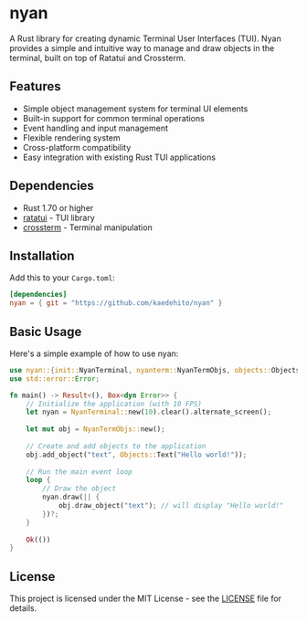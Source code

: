 # nyan

A Rust library for creating dynamic Terminal User Interfaces (TUI). Nyan provides a simple and intuitive way to manage and draw objects in the terminal, built on top of Ratatui and Crossterm.

## Features

- Simple object management system for terminal UI elements
- Built-in support for common terminal operations
- Event handling and input management
- Flexible rendering system
- Cross-platform compatibility
- Easy integration with existing Rust TUI applications

## Dependencies

- Rust 1.70 or higher
- [ratatui](https://github.com/ratatui-org/ratatui) - TUI library
- [crossterm](https://github.com/crossterm-rs/crossterm) - Terminal manipulation

## Installation

Add this to your `Cargo.toml`:

```toml
[dependencies]
nyan = { git = "https://github.com/kaedehito/nyan" }
```

## Basic Usage

Here's a simple example of how to use nyan:

```rust
use nyan::{init::NyanTerminal, nyanterm::NyanTermObjs, objects::Objects};
use std::error::Error;

fn main() -> Result<(), Box<dyn Error>> {
    // Initialize the application (with 10 FPS)
    let nyan = NyanTerminal::new(10).clear().alternate_screen();
    
    let mut obj = NyanTermObjs::new();
    
    // Create and add objects to the application
    obj.add_object("text", Objects::Text("Hello world!"));
    
    // Run the main event loop
    loop {
        // Draw the object
        nyan.draw(|| {
            obj.draw_object("text"); // will display "Hello world!"
        })?;
    }
    
    Ok(())
}

```

## License

This project is licensed under the MIT License - see the [LICENSE](LICENSE) file for details.
